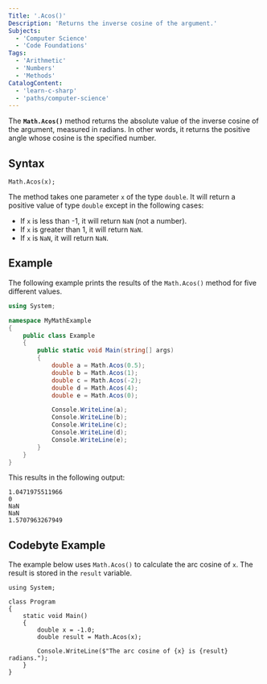 ```yaml
---
Title: '.Acos()'
Description: 'Returns the inverse cosine of the argument.'
Subjects:
  - 'Computer Science'
  - 'Code Foundations'
Tags:
  - 'Arithmetic'
  - 'Numbers'
  - 'Methods'
CatalogContent:
  - 'learn-c-sharp'
  - 'paths/computer-science'
---
```


The **`Math.Acos()`** method returns the absolute value of the inverse cosine of the argument, measured in radians. In other words, it returns the positive angle whose cosine is the specified number.

## Syntax

```pseudo
Math.Acos(x);
```

The method takes one parameter `x` of the type `double`. It will return a positive value of type `double` except in the following cases:

- If `x` is less than -1, it will return `NaN` (not a number).
- If `x` is greater than 1, it will return `NaN`.
- If `x` is `NaN`, it will return `NaN`.

## Example

The following example prints the results of the `Math.Acos()` method for five different values.

```cs
using System;

namespace MyMathExample
{
    public class Example
    {
        public static void Main(string[] args)
        {
            double a = Math.Acos(0.5);
            double b = Math.Acos(1);
            double c = Math.Acos(-2);
            double d = Math.Acos(4);
            double e = Math.Acos(0);

            Console.WriteLine(a);
            Console.WriteLine(b);
            Console.WriteLine(c);
            Console.WriteLine(d);
            Console.WriteLine(e);
        }
    }
}
```

This results in the following output:

```shell
1.0471975511966
0
NaN
NaN
1.5707963267949
```

## Codebyte Example

The example below uses `Math.Acos()` to calculate the arc cosine of `x`. The result is stored in the `result` variable.

```codebyte/csharp
using System;

class Program
{
    static void Main()
    {
        double x = -1.0;
        double result = Math.Acos(x);

        Console.WriteLine($"The arc cosine of {x} is {result} radians.");
    }
}
```
